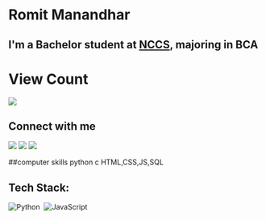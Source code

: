 ﻿# Romit Manandhar

## I'm a Bachelor student at [NCCS](//nccs.edu.np), majoring in BCA

# View Count
<img src="https://profile-counter.glitch.me/romitmanandhar/count.svg">  

## Connect with me

[<img src="https://img.shields.io/badge/-Website-05122A?style=flat&logo=brave">][website]
[<img src="https://img.shields.io/badge/-Facebook-05122A?style=flat&logo=facebook">][facebook]
[<img src="https://img.shields.io/badge/-Instagram-05122A?style=flat&logo=instagram">][instagram]

##computer skills
python
c
HTML,CSS,JS,SQL


## Tech Stack:

![Python](https://img.shields.io/badge/-Python-05122A?style=flat&logo=python)&nbsp;
![JavaScript](https://img.shields.io/badge/-JavaScript-05122A?style=flat&logo=javascript)&nbsp;

[website]:https://example.com
[facebook]:https://www.facebook.com/romitmanandhar
[instagram]:https://www.instagram.com/romitmanandhar
